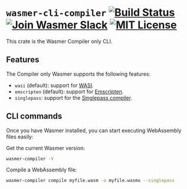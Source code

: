 # `wasmer-cli-compiler` [![Build Status](https://github.com/wasmerio/wasmer/workflows/build/badge.svg?style=flat-square)](https://github.com/wasmerio/wasmer/actions?query=workflow%3Abuild) [![Join Wasmer Slack](https://img.shields.io/static/v1?label=Slack&message=join%20chat&color=brighgreen&style=flat-square)](https://slack.wasmer.io) [![MIT License](https://img.shields.io/github/license/wasmerio/wasmer.svg?style=flat-square)](https://github.com/wasmerio/wasmer/blob/master/LICENSE)

This crate is the Wasmer Compiler only CLI.


## Features

The Compiler only Wasmer supports the following features:
* `wasi` (default): support for [WASI].
* `emscripten` (default): support for [Emscripten].
* `singlepass`: support for the [Singlepass compiler].

[WASI]: https://github.com/wasmerio/wasmer/tree/master/lib/wasi/
[Emscripten]: https://github.com/wasmerio/wasmer/tree/master/lib/emscripten/
[Singlepass compiler]: https://github.com/wasmerio/wasmer/tree/master/lib/compiler-singlepass/

## CLI commands

Once you have Wasmer installed, you can start executing WebAssembly files easily:

Get the current Wasmer version:

```bash
wasmer-compiler -V
```

Compile a WebAssembly file:

```bash
wasmer-compiler compile myfile.wasm -o myfile.wasmu --singlepass
```
